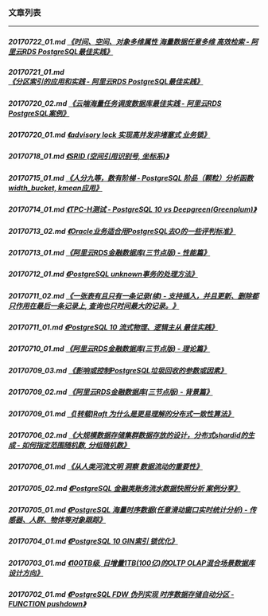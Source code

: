 ### 文章列表  
----  
##### 20170722_01.md   [《时间、空间、对象多维属性 海量数据任意多维 高效检索 - 阿里云RDS PostgreSQL最佳实践》](20170722_01.md)  
##### 20170721_01.md   [《分区索引的应用和实践 - 阿里云RDS PostgreSQL最佳实践》](20170721_01.md)  
##### 20170720_02.md   [《云端海量任务调度数据库最佳实践 - 阿里云RDS PostgreSQL案例》](20170720_02.md)  
##### 20170720_01.md   [《advisory lock 实现高并发非堵塞式 业务锁》](20170720_01.md)  
##### 20170718_01.md   [《SRID (空间引用识别号, 坐标系)》](20170718_01.md)  
##### 20170715_01.md   [《人分九等，数有阶梯 - PostgreSQL 阶品（颗粒）分析函数width_bucket, kmean应用》](20170715_01.md)  
##### 20170714_01.md   [《TPC-H测试 - PostgreSQL 10 vs Deepgreen(Greenplum)》](20170714_01.md)  
##### 20170713_02.md   [《Oracle业务适合用PostgreSQL去O的一些评判标准》](20170713_02.md)  
##### 20170713_01.md   [《阿里云RDS金融数据库(三节点版) - 性能篇》](20170713_01.md)  
##### 20170712_01.md   [《PostgreSQL unknown事务的处理方法》](20170712_01.md)  
##### 20170711_02.md   [《一张表有且只有一条记录(续) - 支持插入，并且更新、删除都只作用在最后一条记录上, 查询也只时间最大的记录。》](20170711_02.md)  
##### 20170711_01.md   [《PostgreSQL 10 流式物理、逻辑主从 最佳实践》](20170711_01.md)  
##### 20170710_01.md   [《阿里云RDS金融数据库(三节点版) - 理论篇》](20170710_01.md)  
##### 20170709_03.md   [《影响或控制PostgreSQL垃圾回收的参数或因素》](20170709_03.md)  
##### 20170709_02.md   [《阿里云RDS金融数据库(三节点版) - 背景篇》](20170709_02.md)  
##### 20170709_01.md   [《[转载]Raft 为什么是更易理解的分布式一致性算法》](20170709_01.md)  
##### 20170706_02.md   [《大规模数据存储集群数据存放的设计，分布式shardid的生成 - 如何指定范围随机数, 分组随机数》](20170706_02.md)  
##### 20170706_01.md   [《从人类河流文明 洞察 数据流动的重要性》](20170706_01.md)  
##### 20170705_02.md   [《PostgreSQL 金融类账务流水数据快照分析 案例分享》](20170705_02.md)  
##### 20170705_01.md   [《PostgreSQL 海量时序数据(任意滑动窗口实时统计分析) - 传感器、人群、物体等对象跟踪》](20170705_01.md)  
##### 20170704_01.md   [《PostgreSQL 10 GIN索引 锁优化》](20170704_01.md)  
##### 20170703_01.md   [《100TB级, 日增量1TB(100亿)的OLTP OLAP混合场景数据库设计方向》](20170703_01.md)  
##### 20170702_01.md   [《PostgreSQL FDW 伪列实现 时序数据存储自动分区 - FUNCTION pushdown》](20170702_01.md)  
